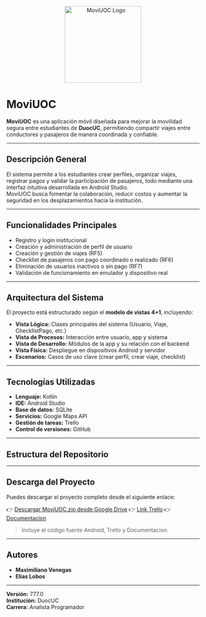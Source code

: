 <p align="center">
  <img src="https://raw.githubusercontent.com/elixs621/MoviUOC/main/logo_moviUOC.png" alt="MoviUOC Logo" width="200"/>
</p>

# MoviUOC

**MoviUOC** es una aplicación móvil diseñada para mejorar la movilidad segura entre estudiantes de **DuocUC**, permitiendo compartir viajes entre conductores y pasajeros de manera coordinada y confiable.

---

## Descripción General

El sistema permite a los estudiantes crear perfiles, organizar viajes, registrar pagos y validar la participación de pasajeros, todo mediante una interfaz intuitiva desarrollada en Android Studio.  
MoviUOC busca fomentar la colaboración, reducir costos y aumentar la seguridad en los desplazamientos hacia la institución.

---

## Funcionalidades Principales

- Registro y login institucional  
- Creación y administración de perfil de usuario  
- Creación y gestión de viajes (RF5)  
- Checklist de pasajeros con pago coordinado o realizado (RF6)  
- Eliminación de usuarios inactivos o sin pago (RF7)  
- Validación de funcionamiento en emulador y dispositivo real  

---

## Arquitectura del Sistema

El proyecto está estructurado según el **modelo de vistas 4+1**, incluyendo:
- **Vista Lógica:** Clases principales del sistema (Usuario, Viaje, ChecklistPago, etc.)  
- **Vista de Procesos:** Interacción entre usuario, app y sistema  
- **Vista de Desarrollo:** Módulos de la app y su relación con el backend  
- **Vista Física:** Despliegue en dispositivos Android y servidor  
- **Escenarios:** Casos de uso clave (crear perfil, crear viaje, checklist)

---

## Tecnologías Utilizadas

- **Lenguaje:** Kotlin  
- **IDE:** Android Studio  
- **Base de datos:** SQLite  
- **Servicios:** Google Maps API  
- **Gestión de tareas:** Trello  
- **Control de versiones:** GitHub  

---

## Estructura del Repositorio


---

## Descarga del Proyecto

Puedes descargar el proyecto completo desde el siguiente enlace:

👉 [Descargar MoviUOC.zip desde Google Drive](https://drive.google.com/file/d/1bE6tWSdRst4QkzBb4meyyv5feOD-l795/view?usp=sharing)
👉 [Link Trello](https://trello.com/invite/b/690106122a5d0bb504c09a9c/ATTI81cd275701c0e74518abc8fff280bfabF38C29C5/moviuoc)
👉 [Documentacion](https://docs.google.com/document/d/1F7Hi_6A8z0V7RlL_wKaxCdm5fR-mVJ3pMQywUP7Xt8g/edit?usp=sharing)



> Incluye el código fuente Android, Trello y Documentacion.

---

## Autores

- **Maximiliano Venegas**  
- **Elías Lobos**

---

**Versión:** 777.0  
**Institución:** DuocUC  
**Carrera:** Analista Programador  
